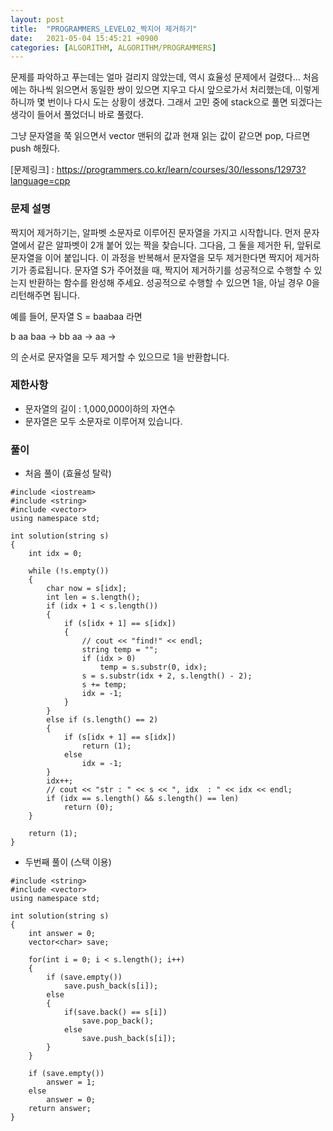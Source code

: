 ```yaml
---
layout: post
title:  "PROGRAMMERS_LEVEL02_짝지어 제거하기"
date:   2021-05-04 15:45:21 +0900
categories: [ALGORITHM, ALGORITHM/PROGRAMMERS]
---
```


문제를 파악하고 푸는데는 얼마 걸리지 않았는데, 역시 효율성 문제에서 걸렸다... 처음에는 하나씩 읽으면서 동일한 쌍이 있으면 지우고 다시 앞으로가서 처리했는데, 이렇게 하니까 몇 번이나 다시 도는 상황이 생겼다. 그래서 고민 중에 stack으로 풀면 되겠다는 생각이 들어서 풀었더니 바로 풀렸다. 

그냥 문자열을 쭉 읽으면서 vector 맨뒤의 값과 현재 읽는 값이 같으면 pop, 다르면 push 해줬다. 

[문제링크] : https://programmers.co.kr/learn/courses/30/lessons/12973?language=cpp

### 문제 설명
짝지어 제거하기는, 알파벳 소문자로 이루어진 문자열을 가지고 시작합니다. 먼저 문자열에서 같은 알파벳이 2개 붙어 있는 짝을 찾습니다. 그다음, 그 둘을 제거한 뒤, 앞뒤로 문자열을 이어 붙입니다. 이 과정을 반복해서 문자열을 모두 제거한다면 짝지어 제거하기가 종료됩니다. 문자열 S가 주어졌을 때, 짝지어 제거하기를 성공적으로 수행할 수 있는지 반환하는 함수를 완성해 주세요. 성공적으로 수행할 수 있으면 1을, 아닐 경우 0을 리턴해주면 됩니다.

예를 들어, 문자열 S = baabaa 라면

b aa baa → bb aa → aa →

의 순서로 문자열을 모두 제거할 수 있으므로 1을 반환합니다.

### 제한사항
- 문자열의 길이 : 1,000,000이하의 자연수
- 문자열은 모두 소문자로 이루어져 있습니다.

### 풀이
- 처음 풀이 (효율성 탈락)

```
#include <iostream>
#include <string>
#include <vector>
using namespace std;

int solution(string s)
{
    int idx = 0;
    
    while (!s.empty())
    {
        char now = s[idx];
        int len = s.length();
        if (idx + 1 < s.length())
        {
            if (s[idx + 1] == s[idx])
            {
                // cout << "find!" << endl;
                string temp = "";
                if (idx > 0)
                    temp = s.substr(0, idx);
                s = s.substr(idx + 2, s.length() - 2);
                s += temp;
                idx = -1;
            }
        }
        else if (s.length() == 2)
        {
            if (s[idx + 1] == s[idx])
                return (1);
            else
                idx = -1;
        }
        idx++;
        // cout << "str : " << s << ", idx  : " << idx << endl;
        if (idx == s.length() && s.length() == len)
            return (0);
    }
    
    return (1);
}
```

- 두번째 풀이 (스택 이용)

```
#include <string>
#include <vector>
using namespace std;

int solution(string s)
{
    int answer = 0;
    vector<char> save;
    
    for(int i = 0; i < s.length(); i++)
    {
        if (save.empty())
            save.push_back(s[i]);
        else
        {
            if(save.back() == s[i])
                save.pop_back();
            else
                save.push_back(s[i]);
        }
    }
    
    if (save.empty())
        answer = 1;
    else
        answer = 0;
    return answer;
}
```